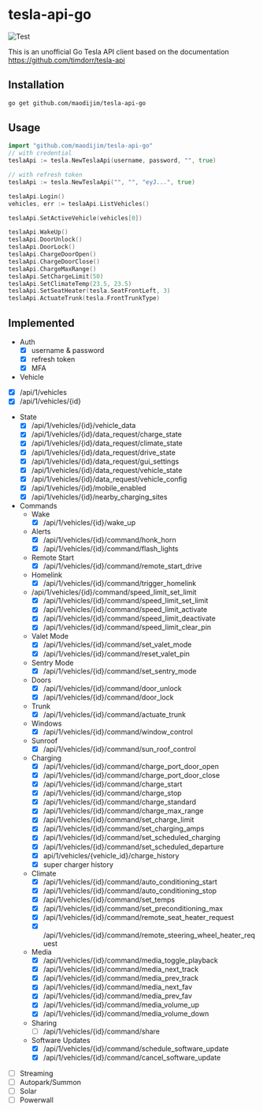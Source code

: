 # tesla-api-go
![Test](https://github.com/maodijim/tesla-api-go/actions/workflows/go.yml/badge.svg)

This is an unofficial Go Tesla API client based on the documentation https://github.com/timdorr/tesla-api

## Installation
```sh
go get github.com/maodijim/tesla-api-go
```

## Usage
```go
import "github.com/maodijim/tesla-api-go"
// with credential
teslaApi := tesla.NewTeslaApi(username, password, "", true)

// with refresh token
teslaApi := tesla.NewTeslaApi("", "", "eyJ...", true)

teslaApi.Login()
vehicles, err := teslaApi.ListVehicles()

teslaApi.SetActiveVehicle(vehicles[0])

teslaApi.WakeUp()
teslaApi.DoorUnlock()
teslaApi.DoorLock()
teslaApi.ChargeDoorOpen()
teslaApi.ChargeDoorClose()
teslaApi.ChargeMaxRange()
teslaApi.SetChargeLimit(50)
teslaApi.SetClimateTemp(23.5, 23.5)
teslaApi.SetSeatHeater(tesla.SeatFrontLeft, 3)
teslaApi.ActuateTrunk(tesla.FrontTrunkType)

```


## Implemented
- Auth
  - [x] username & password 
  - [x] refresh token
  - [x] MFA
- Vehicle
- [x] /api/1/vehicles
- [x] /api/1/vehicles/{id}
- State
  - [x] /api/1/vehicles/{id}/vehicle_data
  - [x] /api/1/vehicles/{id}/data_request/charge_state
  - [x] /api/1/vehicles/{id}/data_request/climate_state
  - [x] /api/1/vehicles/{id}/data_request/drive_state
  - [x] /api/1/vehicles/{id}/data_request/gui_settings
  - [x] /api/1/vehicles/{id}/data_request/vehicle_state
  - [x] /api/1/vehicles/{id}/data_request/vehicle_config
  - [x] /api/1/vehicles/{id}/mobile_enabled
  - [x] /api/1/vehicles/{id}/nearby_charging_sites
- Commands
  - Wake
    - [x] /api/1/vehicles/{id}/wake_up
  - Alerts
    - [x] /api/1/vehicles/{id}/command/honk_horn
    - [x] /api/1/vehicles/{id}/command/flash_lights
  - Remote Start
    - [x] /api/1/vehicles/{id}/command/remote_start_drive
  - Homelink
    - [x] /api/1/vehicles/{id}/command/trigger_homelink
  - /api/1/vehicles/{id}/command/speed_limit_set_limit
    - [x] /api/1/vehicles/{id}/command/speed_limit_set_limit
    - [x] /api/1/vehicles/{id}/command/speed_limit_activate
    - [x] /api/1/vehicles/{id}/command/speed_limit_deactivate
    - [x] /api/1/vehicles/{id}/command/speed_limit_clear_pin
  - Valet Mode
    - [x] /api/1/vehicles/{id}/command/set_valet_mode
    - [x] /api/1/vehicles/{id}/command/reset_valet_pin
  - Sentry Mode
    - [x] /api/1/vehicles/{id}/command/set_sentry_mode
  - Doors
    - [x] /api/1/vehicles/{id}/command/door_unlock
    - [x] /api/1/vehicles/{id}/command/door_lock
  - Trunk
    - [x] /api/1/vehicles/{id}/command/actuate_trunk
  - Windows
    - [x] /api/1/vehicles/{id}/command/window_control
  - Sunroof
    - [x] /api/1/vehicles/{id}/command/sun_roof_control
  - Charging
    - [x] /api/1/vehicles/{id}/command/charge_port_door_open
    - [x] /api/1/vehicles/{id}/command/charge_port_door_close
    - [x] /api/1/vehicles/{id}/command/charge_start
    - [x] /api/1/vehicles/{id}/command/charge_stop
    - [x] /api/1/vehicles/{id}/command/charge_standard
    - [x] /api/1/vehicles/{id}/command/charge_max_range
    - [x] /api/1/vehicles/{id}/command/set_charge_limit
    - [x] /api/1/vehicles/{id}/command/set_charging_amps
    - [x] /api/1/vehicles/{id}/command/set_scheduled_charging
    - [x] /api/1/vehicles/{id}/command/set_scheduled_departure
    - [x] api/1/vehicles/{vehicle_id}/charge_history
    - [x] super charger history
  - Climate
    - [x] /api/1/vehicles/{id}/command/auto_conditioning_start
    - [x] /api/1/vehicles/{id}/command/auto_conditioning_stop
    - [x] /api/1/vehicles/{id}/command/set_temps
    - [x] /api/1/vehicles/{id}/command/set_preconditioning_max
    - [x] /api/1/vehicles/{id}/command/remote_seat_heater_request
    - [x] /api/1/vehicles/{id}/command/remote_steering_wheel_heater_request
  - Media
    - [x] /api/1/vehicles/{id}/command/media_toggle_playback
    - [x] /api/1/vehicles/{id}/command/media_next_track
    - [x] /api/1/vehicles/{id}/command/media_prev_track
    - [x] /api/1/vehicles/{id}/command/media_next_fav
    - [x] /api/1/vehicles/{id}/command/media_prev_fav
    - [x] /api/1/vehicles/{id}/command/media_volume_up
    - [x] /api/1/vehicles/{id}/command/media_volume_down
  - Sharing
    - [ ] /api/1/vehicles/{id}/command/share
  - Software Updates
    - [x] /api/1/vehicles/{id}/command/schedule_software_update
    - [x] /api/1/vehicles/{id}/command/cancel_software_update
- [ ] Streaming
- [ ] Autopark/Summon
- [ ] Solar
- [ ] Powerwall
